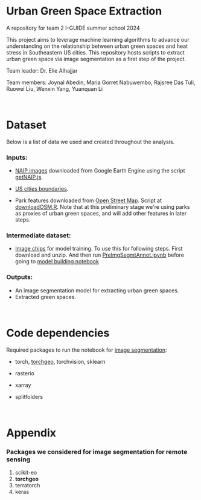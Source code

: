 # Urban Green Space Extraction
A repository for team 2 I-GUIDE summer school 2024

This project aims to leverage machine learning algorithms to advance our understanding on the relationship between urban green spaces and heat stress in Southeastern US cities. This repository hosts scripts to extract urban green space via image segmentation as a first step of the project.

Team leader: Dr. Elie Alhajjar

Team members: Joynal Abedin, Maria Gorret Nabuwembo, Rajsree Das Tuli, Ruowei Liu, Wenxin Yang, Yuanquan Li


<br>

# Dataset

Below is a list of data we used and created throughout the analysis.

### Inputs:

- [NAIP images](https://naip-usdaonline.hub.arcgis.com/) downloaded from Google Earth Engine using the script [getNAIP.js](https://github.com/wxyang007/UGS_iguide2024/tree/main/script/getNAIP.js).

- [US cities boundaries](https://www.census.gov/geographies/mapping-files/time-series/geo/cartographic-boundary.2020.html#list-tab-1883739534).

- Park features downloaded from [Open Street Map](https://www.openstreetmap.org/#map=17/43.590710/3.922770). Script at [downloadOSM.R](https://github.com/wxyang007/UGS_iguide2024/tree/main/script/downloadOSM.R). Note that at this preliminary stage we're using parks as proxies of urban green spaces, and will add other features in later steps.

### Intermediate dataset:
- [Image chips](https://drive.google.com/file/d/1o4wPPQPcqJkxTHTmy_ngyu-nRxjUHxeu/view?usp=sharing) for model training. To use this for following steps. First download and unzip. And then run [PreImgSegmtAnnot.ipynb](https://github.com/wxyang007/UGS_iguide2024/tree/main/script/1PrepImgSegmtAnnot.ipynb) before going to [model building notebook](https://github.com/wxyang007/UGS_iguide2024/tree/main/script/2TorchGeo.ipynb)

### Outputs:
- An image segmentation model for extracting urban green spaces.
- Extracted green spaces.


<br>


# Code dependencies

Required packages to run the notebook for [image segmentation](https://github.com/wxyang007/UGS_iguide2024/blob/main/script/2TorchGeo.ipynb):

- torch, [torchgeo](https://github.com/microsoft/torchgeo/tree/main), torchvision, sklearn

- rasterio

- xarray

- splitfolders


<br>


# Appendix
### Packages we considered for image segmentation for remote sensing
1. scikit-eo
2. <b>torchgeo</b>
3. terratorch
4. keras
